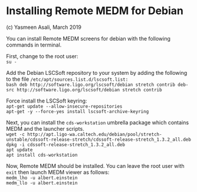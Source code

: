 # Installing Remote MEDM for Debian 

(c) Yasmeen Asali, March 2019

You can install Remote MEDM screens for debian with the following commands in terminal.<br>

First, change to the root user:<br>
	`su -`<br>

Add the Debian LSCSoft repository to your system by adding the following to the file `/etc/apt/sources.list.d/lscsoft.list:`<br>
	```bash
	deb http://software.ligo.org/lscsoft/debian stretch contrib
	deb-src http://software.ligo.org/lscsoft/debian stretch contrib
	```

Force install the LSCSoft keyring:<br>
	`apt-get update --allow-insecure-repositories`<br>
	`apt-get -y --force-yes install lscsoft-archive-keyring`<br>

Next, you can install the `cds-workstation` umbrella package which contains MEDM and the launcher scripts. <br>
	`wget -c http://apt.ligo-wa.caltech.edu/debian/pool/stretch-unstable/cdssoft-release-stretch/cdssoft-release-stretch_1.3.2_all.deb`<br>
	`dpkg -i cdssoft-release-stretch_1.3.2_all.deb` <br>
	`apt update`<br>
	`apt install cds-workstation`<br>

Now, Remote MEDM should be installed. You can leave the root user with `exit` then launch MEDM viewer as follows:<br>
	`medm_lho -u albert.einstein`<br>
	`medm_llo -u albert.einstein`<br>
 

